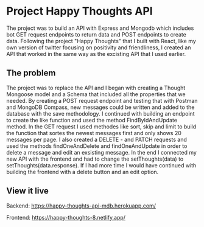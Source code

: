 # Project Happy Thoughts API

The project was to build an API with Express and Mongodb which includes bot GET request endpoints to return data and POST endpoints to create data. 
Following the project "Happy Thoughts" that I built with React, like my own version of twitter focusing on positivity and friendliness, I created an API that worked in the same way as the excisting API that I used earlier. 

## The problem

The project was to replace the API and I began with creating a Thought Mongoose model and a Schema that included all the properties that we needed. By creating a POST request endpoint and testing that with Postman and MongoDB Compass, new messages could be written and added to the database with the save methodology. I continued with building an endpoint to create the like function and used the method FindByIdAndUpdate method. In the GET request I used methodes like sort, skip and limit to build the function that sortes the newest messages first and only shows 20 messages per page. I also created a DELETE - and PATCH requests and used the methods findOneAndDelete and findOneAndUpdate in order to delete a message and edit an exsisting message. In the end I connected my new API with the frontend and had to change the setThoughts(data) to setThoughts(data.response).
If I had more time I would have continued with building the frontend with a delete button and an edit option. 


## View it live

Backend:
https://happy-thoughts-api-mdb.herokuapp.com/

Frontend: 
https://happy-thoughts-8.netlify.app/
